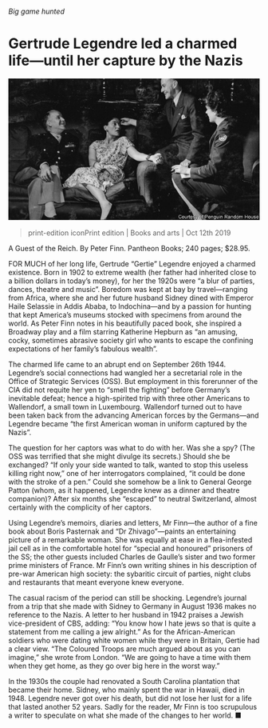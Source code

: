 ###### Big game hunted

# Gertrude Legendre led a charmed life—until her capture by the Nazis 

![image](images/20191012_bkp508.jpg) 

> print-edition iconPrint edition | Books and arts | Oct 12th 2019 

A Guest of the Reich. By Peter Finn. Pantheon Books; 240 pages; $28.95. 

FOR MUCH of her long life, Gertrude “Gertie” Legendre enjoyed a charmed existence. Born in 1902 to extreme wealth (her father had inherited close to a billion dollars in today’s money), for her the 1920s were “a blur of parties, dances, theatre and music”. Boredom was kept at bay by travel—ranging from Africa, where she and her future husband Sidney dined with Emperor Haile Selassie in Addis Ababa, to Indochina—and by a passion for hunting that kept America’s museums stocked with specimens from around the world. As Peter Finn notes in his beautifully paced book, she inspired a Broadway play and a film starring Katherine Hepburn as “an amusing, cocky, sometimes abrasive society girl who wants to escape the confining expectations of her family’s fabulous wealth”. 

The charmed life came to an abrupt end on September 26th 1944. Legendre’s social connections had wangled her a secretarial role in the Office of Strategic Services (OSS). But employment in this forerunner of the CIA did not requite her yen to “smell the fighting” before Germany’s inevitable defeat; hence a high-spirited trip with three other Americans to Wallendorf, a small town in Luxembourg. Wallendorf turned out to have been taken back from the advancing American forces by the Germans—and Legendre became “the first American woman in uniform captured by the Nazis”. 

The question for her captors was what to do with her. Was she a spy? (The OSS was terrified that she might divulge its secrets.) Should she be exchanged? “If only your side wanted to talk, wanted to stop this useless killing right now,” one of her interrogators complained, “it could be done with the stroke of a pen.” Could she somehow be a link to General George Patton (whom, as it happened, Legendre knew as a dinner and theatre companion)? After six months she “escaped” to neutral Switzerland, almost certainly with the complicity of her captors. 

Using Legendre’s memoirs, diaries and letters, Mr Finn—the author of a fine book about Boris Pasternak and “Dr Zhivago”—paints an entertaining picture of a remarkable woman. She was equally at ease in a flea-infested jail cell as in the comfortable hotel for “special and honoured” prisoners of the SS; the other guests included Charles de Gaulle’s sister and two former prime ministers of France. Mr Finn’s own writing shines in his description of pre-war American high society: the sybaritic circuit of parties, night clubs and restaurants that meant everyone knew everyone. 

The casual racism of the period can still be shocking. Legendre’s journal from a trip that she made with Sidney to Germany in August 1936 makes no reference to the Nazis. A letter to her husband in 1942 praises a Jewish vice-president of CBS, adding: “You know how I hate jews so that is quite a statement from me calling a jew alright.” As for the African-American soldiers who were dating white women while they were in Britain, Gertie had a clear view. “The Coloured Troops are much argued about as you can imagine,” she wrote from London. “We are going to have a time with them when they get home, as they go over big here in the worst way.” 

In the 1930s the couple had renovated a South Carolina plantation that became their home. Sidney, who mainly spent the war in Hawaii, died in 1948. Legendre never got over his death, but did not lose her lust for a life that lasted another 52 years. Sadly for the reader, Mr Finn is too scrupulous a writer to speculate on what she made of the changes to her world. ■ 

